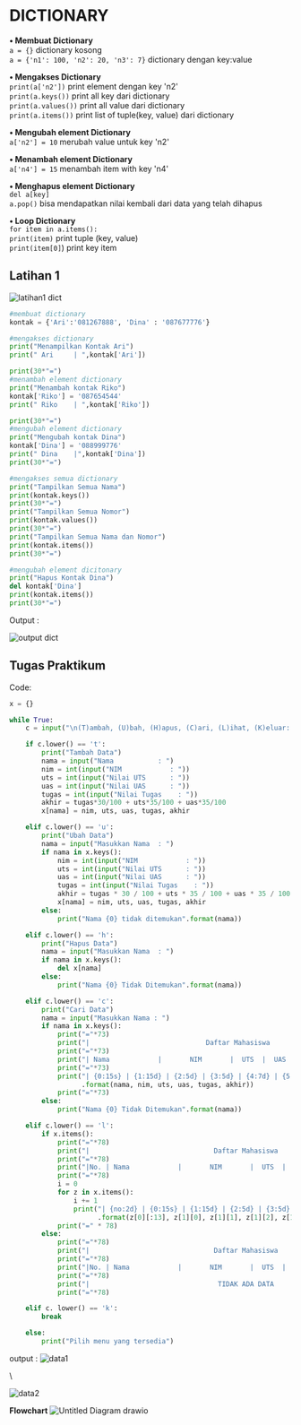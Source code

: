 # DICTIONARY
**• Membuat Dictionary**
\
`a = {}`  dictionary kosong
\
`a = {'n1': 100, 'n2': 20, 'n3': 7}` dictionary dengan key:value


**• Mengakses Dictionary**
\
`print(a['n2'])` print element dengan key 'n2'
\
`print(a.keys())` print all key dari dictionary
\
`print(a.values())` print all value dari dictionary
\
`print(a.items())` print list of tuple(key, value) dari dictionary


**• Mengubah element Dictionary**
\
`a['n2'] = 10` merubah value untuk key 'n2'


**• Menambah element Dictionary**
\
`a['n4'] = 15` menambah item with key 'n4'


**• Menghapus element Dictionary**
\
`del a[key]`
\
`a.pop()` bisa mendapatkan nilai kembali dari data yang telah dihapus


**• Loop Dictionary**
\
`for item in a.items():`
\
`print(item)` print tuple (key, value)
\
`print(item[0]`) print key item

## Latihan 1
![latihan1 dict](https://user-images.githubusercontent.com/116176746/204817936-39cfb9b0-2427-4bab-b391-66e5b44f5db1.png)

```python
#membuat dictionary
kontak = {'Ari':'081267888', 'Dina' : '087677776'}

#mengakses dictionary
print("Menampilkan Kontak Ari")
print(" Ari     | ",kontak['Ari'])

print(30*"=")
#menambah element dictionary
print("Menambah kontak Riko")
kontak['Riko'] = '087654544'
print(" Riko    | ",kontak['Riko'])

print(30*"=")
#mengubah element dictionary
print("Mengubah kontak Dina")
kontak['Dina'] = '088999776'
print(" Dina    |",kontak['Dina'])
print(30*"=")

#mengakses semua dictionary
print("Tampilkan Semua Nama")
print(kontak.keys())
print(30*"=")
print("Tampilkan Semua Nomor")
print(kontak.values())
print(30*"=")
print("Tampilkan Semua Nama dan Nomor")
print(kontak.items())
print(30*"=")   

#mengubah element dicitonary
print("Hapus Kontak Dina")
del kontak['Dina']
print(kontak.items())
print(30*"=")
```

Output :

![output dict](https://user-images.githubusercontent.com/116176746/204818294-c0de2328-e823-4f8c-bf0e-fe6db2f51e33.png)

## Tugas Praktikum

Code:
```python
x = {}

while True:
    c = input("\n(T)ambah, (U)bah, (H)apus, (C)ari, (L)ihat, (K)eluar: ")

    if c.lower() == 't':
        print("Tambah Data")
        nama = input("Nama           : ")
        nim = int(input("NIM            : "))
        uts = int(input("Nilai UTS      : "))
        uas = int(input("Nilai UAS      : "))
        tugas = int(input("Nilai Tugas    : "))
        akhir = tugas*30/100 + uts*35/100 + uas*35/100
        x[nama] = nim, uts, uas, tugas, akhir

    elif c.lower() == 'u':
        print("Ubah Data")
        nama = input("Masukkan Nama  : ")
        if nama in x.keys():
            nim = int(input("NIM            : "))
            uts = int(input("Nilai UTS      : "))
            uas = int(input("Nilai UAS      : "))
            tugas = int(input("Nilai Tugas    : "))
            akhir = tugas * 30 / 100 + uts * 35 / 100 + uas * 35 / 100
            x[nama] = nim, uts, uas, tugas, akhir
        else:
            print("Nama {0} tidak ditemukan".format(nama))

    elif c.lower() == 'h':
        print("Hapus Data")
        nama = input("Masukkan Nama  : ")
        if nama in x.keys():
            del x[nama]
        else:
            print("Nama {0} Tidak Ditemukan".format(nama))

    elif c.lower() == 'c':
        print("Cari Data")
        nama = input("Masukkan Nama : ")
        if nama in x.keys():
            print("="*73)
            print("|                             Daftar Mahasiswa                          |")
            print("="*73)
            print("| Nama            |       NIM       |  UTS  |  UAS  |  Tugas  |  Akhir  |")
            print("="*73)
            print("| {0:15s} | {1:15d} | {2:5d} | {3:5d} | {4:7d} | {5:7.2f} |"
                  .format(nama, nim, uts, uas, tugas, akhir))
            print("="*73)
        else:
            print("Nama {0} Tidak Ditemukan".format(nama))

    elif c.lower() == 'l':
        if x.items():
            print("="*78)
            print("|                               Daftar Mahasiswa                             |")
            print("="*78)
            print("|No. | Nama            |       NIM       |  UTS  |  UAS  |  Tugas  |  Akhir  |")
            print("="*78)
            i = 0
            for z in x.items():
                i += 1
                print("| {no:2d} | {0:15s} | {1:15d} | {2:5d} | {3:5d} | {4:7d} | {5:7.2f} |"
                      .format(z[0][:13], z[1][0], z[1][1], z[1][2], z[1][3], z[1][4], no=i))
            print("=" * 78)
        else:
            print("="*78)
            print("|                               Daftar Mahasiswa                             |")
            print("="*78)
            print("|No. | Nama            |       NIM       |  UTS  |  UAS  |  Tugas  |  Akhir  |")
            print("="*78)
            print("|                                TIDAK ADA DATA                              |")
            print("="*78)

    elif c. lower() == 'k':
        break

    else:
        print("Pilih menu yang tersedia")
```

output : 
![data1](https://user-images.githubusercontent.com/116176746/205081588-f929735c-34f0-4978-8b45-02b0b79a831c.png)

\

![data2](https://user-images.githubusercontent.com/116176746/205081582-84035c38-9fdb-44fa-a51b-2adc00658a82.png)


**Flowchart**
![Untitled Diagram drawio](https://user-images.githubusercontent.com/116176746/205086381-193e26a8-2ce7-40e1-af28-0f721864527b.png)




